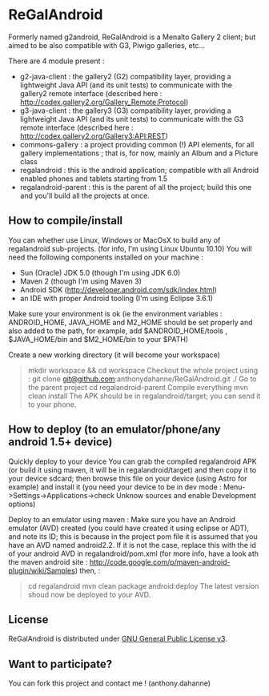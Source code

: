 ReGalAndroid
=============

Formerly named g2android, ReGalAndroid is a Menalto Gallery 2 client; but aimed to be also compatible with G3, Piwigo galleries, etc...

There are 4 module present :

- g2-java-client : the gallery2 (G2) compatibility layer, providing a lightweight Java API (and its unit tests) to communicate with the gallery2 remote interface (described here : http://codex.gallery2.org/Gallery_Remote:Protocol)
- g3-java-client : the gallery3 (G3) compatibility layer, providing a lightweight Java API (and its unit tests) to communicate with the G3 remote interface (described here : http://codex.gallery2.org/Gallery3:API:REST)
- commons-gallery : a project providing common (!) API elements, for all gallery implementations ; that is, for now, mainly an Album and a Picture class
- regalandroid : this is the android application; compatible with all Android enabled phones and tablets starting from 1.5
- regalandroid-parent : this is the parent of all the project; build this one and you'll build all the projects at once.

How to compile/install
----------------------

You can whether use Linux, Windows or MacOsX to build any of regalandroid sub-projects. (for info, I'm using Linux Ubuntu 10.10)
You will need the following components installed on your machine :
- Sun (Oracle) JDK 5.0 (though I'm using JDK 6.0)
- Maven 2 (though I'm using Maven 3)
- Android SDK (http://developer.android.com/sdk/index.html)
- an IDE with proper Android tooling (I'm using Eclipse 3.6.1)


Make sure your environment is ok (ie the environment variables : ANDROID_HOME, JAVA_HOME and M2_HOME should be set properly and also added to the path, for example, add $ANDROID_HOME/tools , $JAVA_HOME/bin and $M2_HOME/bin to your $PATH)

Create a new working directory (it will become your workspace)
>mkdir workspace && cd workspace
Checkout the whole project using :
>git clone git@github.com:anthonydahanne/ReGalAndroid.git ./
Go to the parent project
>cd regalandroid-parent
Compile everything
>mvn clean install
The APK should be in regalandroid/target; you can send it to your phone.


How to deploy (to an emulator/phone/any android 1.5+ device)
------------------------------------------------------------

Quickly deploy to your device
You can grab the compiled regalandroid APK (or build it using maven, it will be in regalandroid/target) and then copy it to your device sdcard; then browse this file on your device (using Astro for example) and install it (you need your device to be in dev mode : Menu->Settings->Applications->check Unknow sources and enable Development options)

Deploy to an emulator using maven :
Make sure you have an Android emulator (AVD) created (you could have created it using eclipse or ADT), and note its ID; this is because in the project pom file it is assumed that you have an AVD named android2.2.
If it is not the case, replace this with the id of your android AVD in regalandroid/pom.xml (for more info, have a look ath the maven android site : http://code.google.com/p/maven-android-plugin/wiki/Samples)
then, :
>cd regalandroid
>mvn clean package android:deploy
The latest version shoud now be deployed to your AVD.

License
-------

ReGalAndroid is distributed under [GNU General Public License v3](http://www.gnu.org/licenses/gpl-3.0.html).

Want to participate?
--------------------

You can fork this project and contact me ! (anthony.dahanne)


